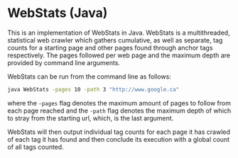 # WebStats (Java)

This is an implementation of WebStats in Java. WebStats is a multithreaded, statistical web crawler which gathers cumulative, as well as separate, tag counts for a starting page and other pages found through anchor tags respectively. The pages followed per web page and the maximum depth are provided by command line arguments.

WebStats can be run from the command line as follows:

```bash
java WebStats -pages 10 -path 3 "http://www.google.ca"
```
where the <code>-pages</code> flag denotes the maximum amount of pages to follow from each page reached and the <code>-path</code> flag denotes the maximum depth of which to stray from the starting url, which, is the last argument.

WebStats will then output individual tag counts for each page it has crawled of each tag it has found and then conclude its execution with a global count of all tags counted.